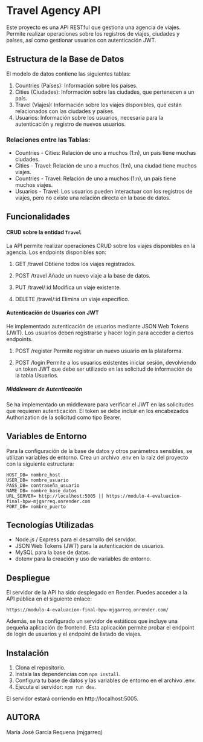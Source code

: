 # Travel Agency API

Este proyecto es una API RESTful que gestiona una agencia de viajes. Permite realizar operaciones sobre los registros de viajes, ciudades y países, así como gestionar usuarios con autenticación JWT.

## Estructura de la Base de Datos
El modelo de datos contiene las siguientes tablas:

1. Countries (Países): Información sobre los países.
2. Cities (Ciudades): Información sobre las ciudades, que pertenecen a un país.
3. Travel (Viajes): Información sobre los viajes disponibles, que están relacionados con las ciudades y países.
4. Usuarios: Información sobre los usuarios, necesaria para la autenticación y registro de nuevos usuarios.

### Relaciones entre las Tablas:

- Countries - Cities: Relación de uno a muchos (1:n), un país tiene muchas ciudades.
- Cities - Travel: Relación de uno a muchos (1:n), una ciudad tiene muchos viajes.
- Countries - Travel: Relación de uno a muchos (1:n), un país tiene muchos viajes.
- Usuarios - Travel: Los usuarios pueden interactuar con los registros de viajes, pero no existe una relación directa en la base de datos.

## Funcionalidades

#### CRUD sobre la entidad ```Travel```
La API permite realizar operaciones CRUD sobre los viajes disponibles en la agencia. Los endpoints disponibles son:

1. GET /travel
Obtiene todos los viajes registrados.

2. POST /travel
Añade un nuevo viaje a la base de datos.

3. PUT /travel/:id
Modifica un viaje existente.

4. DELETE /travel/:id
Elimina un viaje específico.

#### Autenticación de Usuarios con JWT

He implementado autenticación de usuarios mediante JSON Web Tokens (JWT). Los usuarios deben registrarse y hacer login para acceder a ciertos endpoints.

1. POST /register
Permite registrar un nuevo usuario en la plataforma.

2. POST /login
Permite a los usuarios existentes iniciar sesión, devolviendo un token JWT que debe ser utilizado en las solicitud de información de la tabla Usuarios.

##### Middleware de Autenticación
Se ha implementado un middleware para verificar el JWT en las solicitudes que requieren autenticación. El token se debe incluir en los encabezados Authorization de la solicitud como tipo Bearer.

## Variables de Entorno

Para la configuración de la base de datos y otros parámetros sensibles, se utilizan variables de entorno. Crea un archivo .env en la raíz del proyecto con la siguiente estructura:

~~~
HOST_DB= nombre_host
USER_DB= nombre_usuario
PASS_DB= contraseña_usuario
NAME_DB= nombre_base_datos
URL_SERVER= http://localhost:5005 || https://modulo-4-evaluacion-final-bpw-mjgarreq.onrender.com
PORT_DB= nombre_puerto
~~~

## Tecnologías Utilizadas

- Node.js / Express para el desarrollo del servidor.
- JSON Web Tokens (JWT) para la autenticación de usuarios.
- MySQL para la base de datos.
- dotenv para la creación y uso de variables de entorno.

## Despliegue

El servidor de la API ha sido desplegado en Render. Puedes acceder a la API pública en el siguiente enlace: 
~~~
https://modulo-4-evaluacion-final-bpw-mjgarreq.onrender.com/
~~~

Además, se ha configurado un servidor de estáticos que incluye una pequeña aplicación de frontend. Esta aplicación permite probar el endpoint de login de usuarios y el endpoint de listado de viajes.

## Instalación

1. Clona el repositorio.
2. Instala las dependencias con ```npm install```.
3. Configura tu base de datos y las variables de entorno en el archivo .env.
4. Ejecuta el servidor: ```npm run dev```.

El servidor estará corriendo en http://localhost:5005.


## AUTORA
María José García Requena (mjgarreq)
